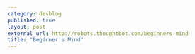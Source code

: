 ```yaml
---
category: devblog
published: true
layout: post
external_url: http://robots.thoughtbot.com/beginners-mind
title: "Beginner's Mind"
---
```

